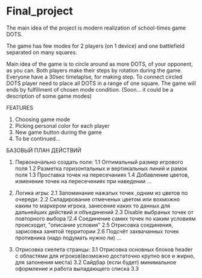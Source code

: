 # Final_project

The main idea of the project is modern realization of school-times game DOTS.

The game has few modes for 2 players (on 1 device) and one battlefield separated on many squares. 

Main idea of the game is to circle around as more DOTS, of your opponent, as you can. 
Both players make their steps by rotation during the game. Everyone have a 30sec timelaplse, for making step.
To connect circled DOTS player need to place all DOTS in a range of one square.
The game will ends by fulfillment of chosen mode condition.
(Soon... it could be a description of some game modes)

FEATURES

1. Choosing game mode
2. Picking personal color for each player
3. New game button during the game
4. To be continued...


БАЗОВЫЙ ПЛАН ДЕЙСТВИЙ

1. Первоначально создать поле:
 1.1 Оптимальный размер игрового поля
 1.2 Разметка горизонтальных и вертикальных линий и рамок поля
 1.3 Проставка точек на пересечаниях
 1.4 Добавление цветов, изменение точек на пересечениях при наведении
 ...
 
2. Логика игры: 
 2.1 Запоминание нажатых точек ,одним из цветов по очереди: 
  2.2 Складирование отмеченых цветом или вохможно каким то маркером игрока, занесение каких то данных для дальнейших действий и объединений
  2.3 Disable выбраных точек от повторного выбора
 !2.4 Соединение самих точек по каким условиям происходит, "описание условия"
  2.5 Отрисовка соединения, зарисовка занятой территории
  2.6 Подсчёт захвачанных точек противника (надо подумать нужно ли)
  ...
 
3. Отрисовка скелета странцы:
 3.1 Отрисовка основных блоков header с областями для игроков(возможно достаточно крупно все и жирно, для запонения места)
 3.2 Сайдбар (если будет) минимальное оформление и работа выпадающего списка
 3.3 

